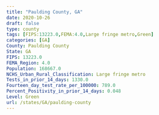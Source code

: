 ```yaml
---
title: "Paulding County, GA"
date: 2020-10-26
draft: false
type: county
tags: [FIPS:13223.0,FEMA:4.0,Large fringe metro,Green]
categories: [GA]
County: Paulding County
State: GA
FIPS: 13223.0
FEMA_Region: 4.0
Population: 168667.0
NCHS_Urban_Rural_Classification: Large fringe metro
Tests_in_prior_14_days: 1330.0
Fourteen_day_test_rate_per_100000: 789.0
Percent_Positivity_in_prior_14_days: 0.048
Level: Green
url: /states/GA/paulding-county
---
```




